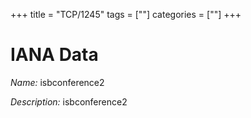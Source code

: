 +++
title = "TCP/1245"
tags = [""]
categories = [""]
+++

# IANA Data

_Name:_ isbconference2

_Description:_ isbconference2

